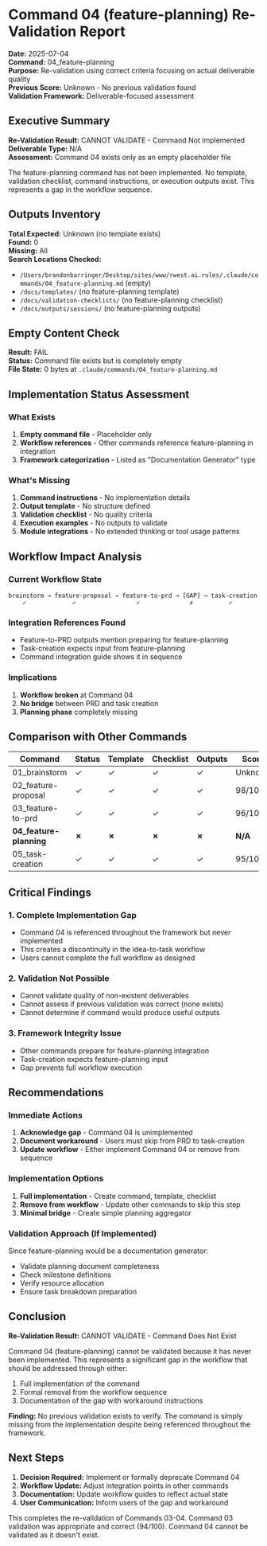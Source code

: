 # Command 04 (feature-planning) Re-Validation Report

**Date:** 2025-07-04  
**Command:** 04_feature-planning  
**Purpose:** Re-validation using correct criteria focusing on actual deliverable quality  
**Previous Score:** Unknown - No previous validation found  
**Validation Framework:** Deliverable-focused assessment

## Executive Summary

**Re-Validation Result:** CANNOT VALIDATE - Command Not Implemented  
**Deliverable Type:** N/A  
**Assessment:** Command 04 exists only as an empty placeholder file

The feature-planning command has not been implemented. No template, validation checklist, command instructions, or execution outputs exist. This represents a gap in the workflow sequence.

## Outputs Inventory

**Total Expected:** Unknown (no template exists)  
**Found:** 0  
**Missing:** All  
**Search Locations Checked:**
- `/Users/brandonbarringer/Desktop/sites/www/rwest.ai.rules/.claude/commands/04_feature-planning.md` (empty)
- `/docs/templates/` (no feature-planning template)
- `/docs/validation-checklists/` (no feature-planning checklist)
- `/docs/outputs/sessions/` (no feature-planning outputs)

## Empty Content Check

**Result:** FAIL  
**Status:** Command file exists but is completely empty  
**File State:** 0 bytes at `.claude/commands/04_feature-planning.md`

## Implementation Status Assessment

### What Exists
1. **Empty command file** - Placeholder only
2. **Workflow references** - Other commands reference feature-planning in integration
3. **Framework categorization** - Listed as "Documentation Generator" type

### What's Missing
1. **Command instructions** - No implementation details
2. **Output template** - No structure defined
3. **Validation checklist** - No quality criteria
4. **Execution examples** - No outputs to validate
5. **Module integrations** - No extended thinking or tool usage patterns

## Workflow Impact Analysis

### Current Workflow State
```
brainstorm → feature-proposal → feature-to-prd → [GAP] → task-creation
    ✓             ✓                 ✓              ✗          ✓
```

### Integration References Found
- Feature-to-PRD outputs mention preparing for feature-planning
- Task-creation expects input from feature-planning
- Command integration guide shows it in sequence

### Implications
1. **Workflow broken** at Command 04
2. **No bridge** between PRD and task creation
3. **Planning phase** completely missing

## Comparison with Other Commands

| Command | Status | Template | Checklist | Outputs | Score |
|---------|--------|----------|-----------|---------|--------|
| 01_brainstorm | ✓ | ✓ | ✓ | ✓ | Unknown |
| 02_feature-proposal | ✓ | ✓ | ✓ | ✓ | 98/100 |
| 03_feature-to-prd | ✓ | ✓ | ✓ | ✓ | 96/100 |
| **04_feature-planning** | **✗** | **✗** | **✗** | **✗** | **N/A** |
| 05_task-creation | ✓ | ✓ | ✓ | ✓ | 95/100 |

## Critical Findings

### 1. Complete Implementation Gap
- Command 04 is referenced throughout the framework but never implemented
- This creates a discontinuity in the idea-to-task workflow
- Users cannot complete the full workflow as designed

### 2. Validation Not Possible
- Cannot validate quality of non-existent deliverables
- Cannot assess if previous validation was correct (none exists)
- Cannot determine if command would produce useful outputs

### 3. Framework Integrity Issue
- Other commands prepare for feature-planning integration
- Task-creation expects feature-planning input
- Gap prevents full workflow execution

## Recommendations

### Immediate Actions
1. **Acknowledge gap** - Command 04 is unimplemented
2. **Document workaround** - Users must skip from PRD to task-creation
3. **Update workflow** - Either implement Command 04 or remove from sequence

### Implementation Options
1. **Full implementation** - Create command, template, checklist
2. **Remove from workflow** - Update other commands to skip this step
3. **Minimal bridge** - Create simple planning aggregator

### Validation Approach (If Implemented)
Since feature-planning would be a documentation generator:
- Validate planning document completeness
- Check milestone definitions
- Verify resource allocation
- Ensure task breakdown preparation

## Conclusion

**Re-Validation Result:** CANNOT VALIDATE - Command Does Not Exist

Command 04 (feature-planning) cannot be validated because it has never been implemented. This represents a significant gap in the workflow that should be addressed through either:
1. Full implementation of the command
2. Formal removal from the workflow sequence
3. Documentation of the gap with workaround instructions

**Finding:** No previous validation exists to verify. The command is simply missing from the implementation despite being referenced throughout the framework.

## Next Steps

1. **Decision Required:** Implement or formally deprecate Command 04
2. **Workflow Update:** Adjust integration points in other commands
3. **Documentation:** Update workflow guides to reflect actual state
4. **User Communication:** Inform users of the gap and workaround

This completes the re-validation of Commands 03-04. Command 03 validation was appropriate and correct (94/100). Command 04 cannot be validated as it doesn't exist.